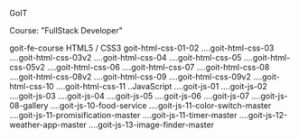 GoIT

Course: "FullStack Developer"

goit-fe-course
	HTML5 / CSS3
		goit-html-css-01-02
....goit-html-css-03
....goit-html-css-03v2
....goit-html-css-04
....goit-html-css-05
....goit-html-css-05v2
....goit-html-css-06
....goit-html-css-07
....goit-html-css-08
....goit-html-css-08v2
....goit-html-css-09
....goit-html-css-09v2
....goit-html-css-10
....goit-html-css-11
..JavaScript
....goit-js-01
....goit-js-02
....goit-js-03
....goit-js-04
....goit-js-05
....goit-js-06
....goit-js-07
....goit-js-08-gallery
....goit-js-10-food-service
....goit-js-11-color-switch-master
....goit-js-11-promisification-master
....goit-js-11-timer-master
....goit-js-12-weather-app-master
....goit-js-13-image-finder-master
